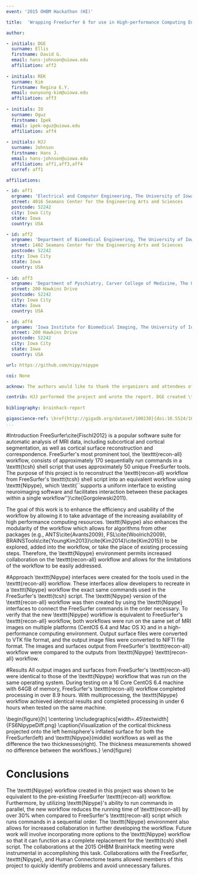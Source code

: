 ```yaml
---
event: '2015 OHBM Hackathon (HI)'

title:  'Wrapping FreeSurfer 6 for use in High-performance Computing Environments'

author:

- initials: DGE
  surname: Ellis
  firstname: David G.
  email: hans-johnson@uiowa.edu
  affiliation: aff2
  
- initials: REK
  surname: Kim
  firstname: Regina E.Y.
  email: eunyoung-kim@uiowa.edu
  affiliation: aff3
  
- initials: IO
  surname: Oguz
  firstname: Ipek
  email: ipek-oguz@uiowa.edu
  affiliation: aff4
  
- initials: HJJ
  surname: Johnson
  firstname: Hans J.
  email: hans-johnson@uiowa.edu
  affiliation: aff1,aff3,aff4
  corref: aff1

affiliations:

- id: aff1
  orgname: 'Electrical and Computer Engineering, The University of Iowa'
  street: 4016 Seamans Center for the Engineering Arts and Sciences
  postcode: 52242
  city: Iowa City
  state: Iowa
  country: USA

- id: aff2
  orgname: 'Department of Biomedical Engineering, The University of Iowa'
  street: 1402 Seamans Center for the Engineering Arts and Sciences
  postcode: 52242
  city: Iowa City
  state: Iowa
  country: USA
  
- id: aff3
  orgname: 'Department of Pyschiatry, Carver College of Medicine, The University of Iowa'
  street: 200 Hawkins Drive
  postcode: 52242
  city: Iowa City
  state: Iowa
  country: USA

- id: aff4
  orgname: 'Iowa Institute for Biomedical Imaging, The University of Iowa'
  street: 200 Hawkins Drive
  postcode: 52242
  city: Iowa City
  state: Iowa
  country: USA

url: https://github.com/nipy/nipype

coi: None

acknow: The authors would like to thank the organizers and attendees of the 2015 OHBM Hackathon. This paper is funded by multiple grants Huntington's Disease Society of America (Human Biology Project Fellowship), 3D Shape Analysis for Computational Anatomy (R01 EB008171), Neurobiological Predictors of HD (R01 NS040068), Cognitive and Functional Brain Changes in Preclinical HD (R01 NS054893), Algorithms for Functional and Anatomical Brain Analysis (P41 RR015241), Enterprise Storage in a Collaborative Neuroimaging Environment (S10 RR023392), Core 2b HD (U54 EB005149), and Nipype (R03 EB008673).

contrib: HJJ performed the project and wrote the report. DGE created \texttt{Nipype} interfaces for the FreeSurfer commands, scripted the Nipype workflows, ran the workflow output comparisons, and contributed to the report. IO and RK advised on the project and contributed to the report.
  
bibliography: brainhack-report

gigascience-ref: \href{http://gigadb.org/dataset/100230}{doi:10.5524/100230}
...
```


#Introduction
FreeSurfer\cite{Fischl2012} is a popular software suite for automatic analysis of MRI data, including subcortical and cortical segmentation, as well as cortical surface reconstruction and correspondence. FreeSurfer's most prominent tool, the \texttt{recon-all} workflow, consists of approximately 170 sequentially run commands in a \texttt{tcsh} shell script that uses approximately 50 unique FreeSurfer tools. The purpose of this project is to reconstruct the  \texttt{recon-all} workflow from FreeSurfer's \texttt{tcsh} shell script into an equivalent workflow using \texttt{Nipype}, which \textit{``supports a uniform interface to existing neuroimaging software and facilitates interaction between these packages within a single workflow''}\cite{Gorgolewski2011}.

The goal of this work is to enhance the efficiency and usability of the workflow by allowing it to take advantage of the increasing availability of high performance computing resources. \texttt{Nipype} also enhances the modularity of the workflow which allows for algorithms from other packages (e.g., ANTS\cite{Avants2009}, FSL\cite{Woolrich2009}, BRAINSTools\cite{YoungKim2013}\cite{Kim2014}\cite{Kim2015}) to be explored, added into the workflow, or take the place of existing processing steps. Therefore, the \texttt{Nipype} environment permits increased collaboration on the \texttt{recon-all} workflow and allows for the limitations of the workflow to be easily addressed.


#Approach
\texttt{Nipype} interfaces were created for the tools used in the \texttt{recon-all} workflow. These interfaces allow developers to recreate in a  \texttt{Nipype} workflow the exact same commands used in the FreeSurfer's \texttt{tcsh} script. The \texttt{Nipype} version of the \texttt{recon-all} workflow was then created by using the \texttt{Nipype} interfaces to connect the FreeSurfer commands in the order necessary. To verify that the new \texttt{Nipype} workflow is equivalent to FreeSurfer's \texttt{recon-all} workflow, both workflows were run on the same set of MRI images on multiple platforms (CentOS 6.4 and Mac OS X) and in a high-performance computing environment. Output surface files were converted to VTK file format, and the output image files were converted to NIFTI file format. The images and surfaces output from FreeSurfer's \texttt{recon-all} workflow were compared to the outputs from  \texttt{Nipype} \texttt{recon-all} workflow.

#Results
All output images and surfaces from FreeSurfer's \texttt{recon-all} were identical to those of the \texttt{Nipype} workflow that was run on the same operating system. During testing on a 16 Core CentOS 6.4 machine with 64GB of memory, FreeSurfer's \texttt{recon-all} workflow completed processing in over 8.9 hours. With multiprocessing, the \texttt{Nipype} workflow achieved identical results and completed processing in under 6 hours when tested on the same machine.

\begin{figure}[h]
\centering
\includegraphics[width=.45\textwidth]{FS6NipypeDiff.png}
\caption{Visualization of the cortical thickness projected onto the left hemisphere's inflated surface for both the FreeSurfer(left) and \texttt{Nipype}(middle) workflows as well as the difference the two thicknesses(right). The thickness measurements showed no difference between the workflows.}
\end{figure}

# Conclusions
The \texttt{Nipype} workflow created in this project was shown to be equivalent to the pre-existing FreeSurfer \texttt{recon-all} workflow. Furthermore, by utilizing \texttt{Nipype}'s ability to run commands in parallel, the new workflow reduces the running time of \texttt{recon-all} by over 30\% when compared to FreeSurfer's \texttt{recon-all} script which runs commands in a sequential order. The \texttt{Nipype} environment also allows for increased collaboration in further developing the workflow. Future work will involve incorporating more options to the \texttt{Nipype} workflow so that it can function as a complete replacement for the \texttt{tcsh} shell script. The collaborations at the 2015 OHBM BrainHack meeting were instrumental in accomplishing this task. Collaborations with the FreeSurfer, \texttt{Nipype}, and Human Connectome teams allowed members of this project to quickly identify problems and avoid unnecessary failures.